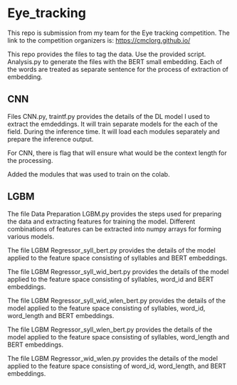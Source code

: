 # Eye_tracking

This repo is submission from my team for the Eye tracking competition. The link to the competition organizers is:
https://cmclorg.github.io/

This repo provides the files to tag the data. Use the provided script. Analysis.py to generate the files with the BERT small embedding. Each of the words are treated as separate sentence for the process of extraction of embedding.

## CNN
Files CNN.py, traintf.py provides the details of the DL model I used to extract the emdeddings. It will train separate models for the each of the field. During the inference time. It will load each modules separately and prepare the inference output. 

For CNN, there is flag that will ensure what would be the context length for the processing.

Added the modules that was used to train on the colab. 

## LGBM
The file Data Preparation LGBM.py provides the steps used for preparing the data and extracting features for training the model. Different combinations of features can be extracted into numpy arrays for forming various models.

The file LGBM Regressor_syll_bert.py provides the details of the model applied to the feature space consisting of syllables and BERT embeddings.

The file LGBM Regressor_syll_wid_bert.py provides the details of the model applied to the feature space consisting of syllables, word_id and BERT embeddings.

The file LGBM Regressor_syll_wid_wlen_bert.py provides the details of the model applied to the feature space consisting of syllables, word_id, word_length and BERT embeddings.

The file LGBM Regressor_syll_wlen_bert.py provides the details of the model applied to the feature space consisting of syllables, word_length and BERT embeddings.

The file LGBM Regressor_wid_wlen.py provides the details of the model applied to the feature space consisting of word_id, word_length, and BERT embeddings.


